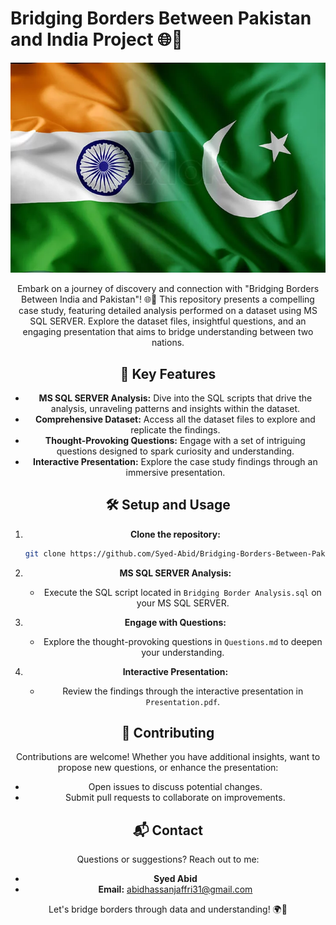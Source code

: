 # Bridging Borders Between Pakistan and India Project 🌐🤝

<div align="center">
  <img src="https://github.com/Syed-Abid/Bridging-Borders-Between-Pakistan-and-India-Project-/blob/main/India%20Pakistan%20Flag.png" alt="India Pakistan Unity"
</div>

Embark on a journey of discovery and connection with "Bridging Borders Between India and Pakistan"! 🌐🤝 This repository presents a compelling case study, featuring detailed analysis performed on a dataset using MS SQL SERVER. Explore the dataset files, insightful questions, and an engaging presentation that aims to bridge understanding between two nations.

## 🚀 Key Features

- **MS SQL SERVER Analysis:** Dive into the SQL scripts that drive the analysis, unraveling patterns and insights within the dataset.
- **Comprehensive Dataset:** Access all the dataset files to explore and replicate the findings.
- **Thought-Provoking Questions:** Engage with a set of intriguing questions designed to spark curiosity and understanding.
- **Interactive Presentation:** Explore the case study findings through an immersive presentation.

## 🛠️ Setup and Usage

1. **Clone the repository:**
    ```bash
    git clone https://github.com/Syed-Abid/Bridging-Borders-Between-Pakistan-and-India-Project-.git
    ```

2. **MS SQL SERVER Analysis:**
    - Execute the SQL script located in `Bridging Border Analysis.sql` on your MS SQL SERVER.

3. **Engage with Questions:**
    - Explore the thought-provoking questions in `Questions.md` to deepen your understanding.

4. **Interactive Presentation:**
    - Review the findings through the interactive presentation in `Presentation.pdf`.

## 🤝 Contributing

Contributions are welcome! Whether you have additional insights, want to propose new questions, or enhance the presentation:

- Open issues to discuss potential changes.
- Submit pull requests to collaborate on improvements.

## 📬 Contact

Questions or suggestions? Reach out to me:

- **Syed Abid**
- **Email:** [abidhassanjaffri31@gmail.com](mailto:abidhassanjaffri31@gmail.com)

Let's bridge borders through data and understanding! 🌍🤝
